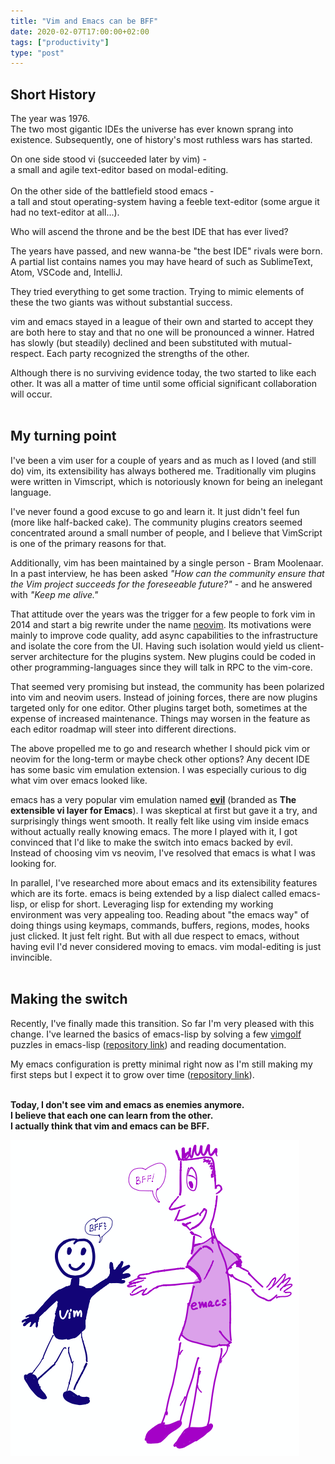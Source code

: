 ```yaml
---
title: "Vim and Emacs can be BFF"
date: 2020-02-07T17:00:00+02:00
tags: ["productivity"]
type: "post"
---
```


## Short History

The year was 1976.
<br/>The two most gigantic IDEs the universe has ever known sprang into existence.
Subsequently, one of history's most ruthless wars has started.

On one side stood vi (succeeded later by vim) -</br> a small and agile text-editor based on modal-editing.
<br/>
<br/>
On the other side of the battlefield stood emacs -</br> a tall and stout operating-system having a feeble text-editor (some argue it had no text-editor at all...). 

Who will ascend the throne and be the best IDE that has ever lived?

The years have passed, and new wanna-be "the best IDE" rivals were born.
A partial list contains names you may have heard of such as SublimeText, Atom, VSCode and, IntelliJ.

They tried everything to get some traction. Trying to mimic elements of these the two giants was without substantial success.

vim and emacs stayed in a league of their own and started to accept they are both here to stay and that no one will be pronounced a winner. 
Hatred has slowly (but steadily) declined and been substituted with mutual-respect. 
Each party recognized the strengths of the other.

Although there is no surviving evidence today, the two started to like each other.
It was all a matter of time until some official significant collaboration will occur. 
<br/>
<br/>
## My turning point

I've been a vim user for a couple of years and as much as I loved (and still do) vim, its extensibility has always bothered me.
Traditionally vim plugins were written in Vimscript, which is notoriously known for being an inelegant language.

I've never found a good excuse to go and learn it. It just didn't feel fun (more like half-backed cake).
The community plugins creators seemed concentrated around a small number of people, and I believe that VimScript is one of the primary reasons for that.

Additionally, vim has been maintained by a single person - Bram Moolenaar.
In a past interview, he has been asked 
_"How can the community ensure that the Vim project succeeds for the foreseeable future?"_ - and he answered with _"Keep me alive."_

That attitude over the years was the trigger for a few people to fork vim in 2014 and start a big rewrite under the name [neovim][neovim].
Its motivations were mainly to improve code quality, add async capabilities to the infrastructure and isolate the core from the UI.
Having such isolation would yield us client-server architecture for the plugins system. New plugins could be coded in other programming-languages
since they will talk in RPC to the vim-core.

That seemed very promising but instead, the community has been polarized into vim and neovim users.
Instead of joining forces, there are now plugins targeted only for one editor. Other plugins target both, sometimes at the expense of increased maintenance.
Things may worsen in the feature as each editor roadmap will steer into different directions. 

The above propelled me to go and research whether I should pick vim or neovim for the long-term or maybe check other options?
Any decent IDE has some basic vim emulation extension. I was especially curious to dig what vim over emacs looked like.

emacs has a very popular vim emulation named [**evil**][evil] (branded as **The extensible vi layer for Emacs**).
I was skeptical at first but gave it a try, and surprisingly things went smooth.
It really felt like using vim inside emacs without actually really knowing emacs.
The more I played with it, I got convinced that I'd like to make the switch into emacs backed by evil.
Instead of choosing vim vs neovim, I've resolved that emacs is what I was looking for.

In parallel, I've researched more about emacs and its extensibility features which are its forte.
emacs is being extended by a lisp dialect called emacs-lisp, or elisp for short.
Leveraging lisp for extending my working environment was very appealing too. 
Reading about "the emacs way" of doing things using keymaps, commands, buffers, regions, modes, hooks just clicked. It just felt right.
But with all due respect to emacs, without having evil I'd never considered moving to emacs.
vim modal-editing is just invincible. 
<br/>
<br/>
## Making the switch

Recently, I've finally made this transition. So far I'm very pleased with this change. I've learned the basics of emacs-lisp by solving a few [vimgolf][vimgolf] puzzles
in emacs-lisp ([repository link][vimgolf.el]) and reading documentation.

My emacs configuration is pretty minimal right now as I'm still making my first steps
but I expect it to grow over time ([repository link][dotemacs]).
<br/>
<br/>

**Today, I don't see vim and emacs as enemies anymore.** 
<br/>**I believe that each one can learn from the other.**
<br/>**I actually think that vim and emacs can be BFF.**

![bff-image][bff-image]


[evil]: https://github.com/emacs-evil/evil
[dotemacs]: https://github.com/YaronWittenstein/dotemacs
[vimgolf]: http://www.vimgolf.com/
[vimgolf.el]: https://github.com/YaronWittenstein/vimgolf.el
[neovim]: https://neovim.io/
[bff-image]: images/bff.png 
